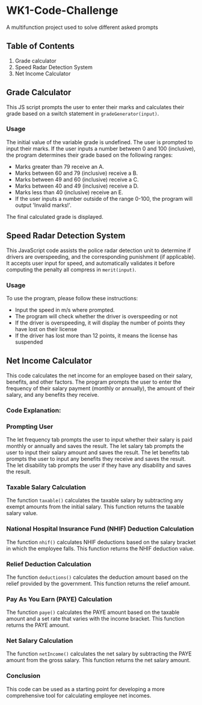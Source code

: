 ﻿# WK1-Code-Challenge
A multifunction project used to solve different asked prompts

## Table of Contents
1. Grade calculator
2. Speed Radar Detection System
3. Net Income Calculator


## Grade Calculator
This JS script prompts the user to enter their marks and calculates their grade based on a switch statement in ```gradeGenerator(input)```.

### Usage
The initial value of the variable grade is undefined.
The user is prompted to input their marks.
If the user inputs a number between 0 and 100 (inclusive), the program determines their grade based on the following ranges:
* Marks greater than 79 receive an A.
* Marks between 60 and 79 (inclusive) receive a B.
* Marks between 49 and 60 (inclusive) receive a C.
* Marks between 40 and 49 (inclusive) receive a D.
* Marks less than 40 (inclusive) receive an E.
* If the user inputs a number outside of the range 0-100, the program will output 'Invalid marks!'.

The final calculated grade is displayed.


## Speed Radar Detection System
This JavaScript code assists the police radar detection unit to determine if drivers are overspeeding, and the corresponding punishment (if applicable). It accepts user input for speed, and automatically validates it before computing the penalty all compress in ```merit(input)```.

### Usage
To use the program, please follow these instructions:
* Input the speed in m/s where prompted.
* The program will check whether the driver is overspeeding or not
* If the driver is overspeeding, it will display the number of points they have lost on their license
* If the driver has lost more than 12 points, it means the license has suspended



## Net Income Calculator
This code calculates the net income for an employee based on their salary, benefits, and other factors. The program prompts the user to enter the frequency of their salary payment (monthly or annually), the amount of their salary, and any benefits they receive.

### Code Explanation:
### __Prompting User__
The let frequency tab prompts the user to input whether their salary is paid monthly or annually and saves the result.
The let salary tab prompts the user to input their salary amount and saves the result.
The let benefits tab prompts the user to input any benefits they receive and saves the result.
The let disability tab prompts the user if they have any disability and saves the result.
### __Taxable Salary Calculation__
The function ```taxable()``` calculates the taxable salary by subtracting any exempt amounts from the initial salary. This function returns the taxable salary value.
### __National Hospital Insurance Fund (NHIF) Deduction Calculation__
The function ```nhif()``` calculates NHIF deductions based on the salary bracket in which the employee falls. This function returns the NHIF deduction value.
### __Relief Deduction Calculation__
The function ```deductions()``` calculates the deduction amount based on the relief provided by the government. This function returns the relief amount.
### __Pay As You Earn (PAYE) Calculation__
The function ```paye()``` calculates the PAYE amount based on the taxable amount and a set rate that varies with the income bracket. This function returns the PAYE amount.
### __Net Salary Calculation__
The function ```netIncome()``` calculates the net salary by subtracting the PAYE amount from the gross salary. This function returns the net salary amount.
### Conclusion
This code can be used as a starting point for developing a more comprehensive tool for calculating employee net incomes.
